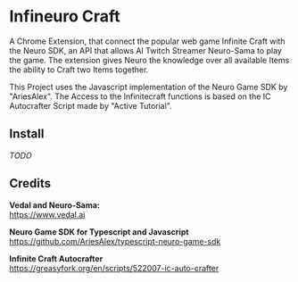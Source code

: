 # Infineuro Craft
A Chrome Extension, that connect the popular web game Infinite Craft with the Neuro SDK, an API that allows AI Twitch Streamer Neuro-Sama to play the game. The extension gives Neuro the knowledge over all available Items the ability to Craft two Items together.

This Project uses the Javascript implementation of the Neuro Game SDK by "AriesAlex". The Access to the Infinitecraft functions is based on the IC Autocrafter Script made by "Active Tutorial".

## Install

*TODO*

## Credits

**Vedal and Neuro-Sama:**  
https://www.vedal.ai 

**Neuro Game SDK for Typescript and Javascript**  
https://github.com/AriesAlex/typescript-neuro-game-sdk

**Infinite Craft Autocrafter**  
https://greasyfork.org/en/scripts/522007-ic-auto-crafter
